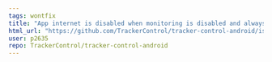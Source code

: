 ```yaml
---
tags: wontfix
title: "App internet is disabled when monitoring is disabled and always-on is enabled"
html_url: "https://github.com/TrackerControl/tracker-control-android/issues/145"
user: p2635
repo: TrackerControl/tracker-control-android
---
```


